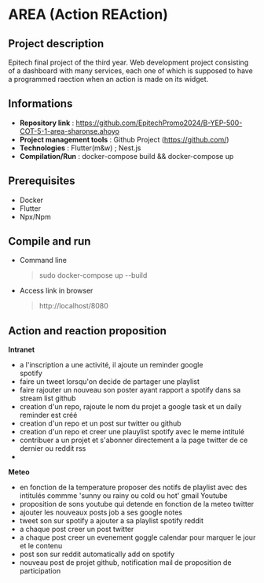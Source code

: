 # AREA (Action REAction)

## Project description
Epitech final project of the third year. Web development project consisting of a dashboard with many services, each one of which is supposed to have a programmed raection when an action is made on its widget.

## Informations

- **Repository link** : https://github.com/EpitechPromo2024/B-YEP-500-COT-5-1-area-sharonse.ahoyo
- **Project management tools** : Github Project (https://github.com/)
- **Technologies** : Flutter(m&w) ; Nest.js
- **Compilation/Run** : docker-compose build && docker-compose up

## Prerequisites
- Docker
- Flutter
- Npx/Npm

## Compile and run
- Command line
  > sudo docker-compose up --build
- Access link in browser
  > http://localhost/8080

## Action and reaction proposition


**Intranet**

- a l'inscription a une activité, il ajoute un reminder google  
spotify
- faire un tweet lorsqu'on decide de partager une playlist
- faire rajouter un nouveau son poster ayant rapport a spotify dans sa stream list 
github
- creation d'un repo, rajoute le nom du projet a google task et un daily reminder est créé
- creation d'un repo et un post sur twitter ou github
- creation d'un repo et creer une plauylist spotify avec le meme intitulé 
- contribuer a un projet et s'abonner directement a la page twitter de ce dernier ou reddit 
rss
- 
**Meteo**

- en fonction de la temperature proposer des notifs de playlist avec des intitulés commme 'sunny ou rainy ou cold ou hot'
gmail
Youtube
- proposition de sons youtube qui detende en fonction de la meteo 
twitter 
- ajouter les nouveaux posts job a ses google notes 
- tweet son sur spotify a ajouter a sa playlist spotify 
reddit
- a chaque post creer un post twitter 
- a chaque post creer un evenement goggle calendar pour marquer le jour et le contenu
- post son sur reddit automatically add on spotify 
- nouveau post de projet github, notification mail de proposition de participation